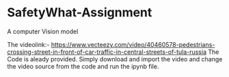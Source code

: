 # SafetyWhat-Assignment
A computer Vision model

The videolink:- https://www.vecteezy.com/video/40460578-pedestrians-crossing-street-in-front-of-car-traffic-in-central-streets-of-tula-russia
The Code is aleady provided.
Simply download and import the video and change the video source from the code and run the ipynb file.
